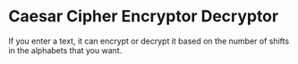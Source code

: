 # Caesar Cipher Encryptor Decryptor

If you enter a text, it can encrypt or decrypt it based on the number of shifts in the alphabets that you want.
